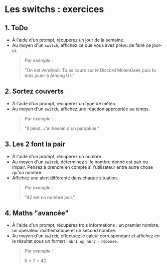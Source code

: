 # Les switchs : exercices

## 1. ToDo

- À l'aide d'un prompt, récupérez un jour de la semaine.
- Au moyen d'un `switch`, affichez ce que vous avez prévu de faire ce jour-ci.
  > _Par exemple :_
  >
  > "On est vendredi. Tu as cours sur le Discord MolenGeek puis tu dois jouer à Among Us."

## 2. Sortez couverts

- À l'aide d'un prompt, récupérez un type de météo.
- Au moyen d'un `switch`, affichez une réaction appropriée au temps.
  > _Par exemple :_
  >
  > "Il pleut. J'ai besoin d'un parapluie."

## 3. Les 2 font la pair

- À l'aide d'un prompt, récupérez un nombre.
- Au moyen d'un `switch`, déterminez si le nombre donné est pair ou impair. Pensez à prendre en compte si l'utilisateur entre autre chose qu'un nombre.
- Affichez une alert différente dans chaque situation.
  > _Par exemple :_
  >
  > "42 est un nombre pair."

## 4. Maths "avancée"

- À l'aide d'un prompt, récupérez trois informations : un premier nombre, un opérateur mathématique et un second nombre.
- Au moyen d'un `switch`, effectuez le calcul correspondant et affichez en le résultat sous un format : `nbr1 op nbr2` = `réponse`.
  > _Par exemple :_
  >
  > 6 \* 7 = 42
